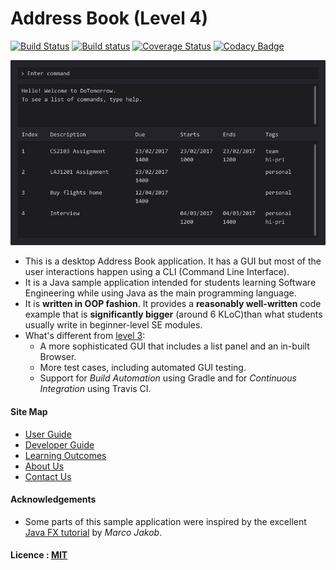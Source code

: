 # Address Book (Level 4)

[![Build Status](https://travis-ci.org/CS2103JAN2017-F12-B4/main.svg?branch=master)](https://travis-ci.org/CS2103JAN2017-F12-B4/main)
[![Build status](https://ci.appveyor.com/api/projects/status/2fgsii7sa8ling2f?svg=true)](https://ci.appveyor.com/project/bryanleejh/main)
[![Coverage Status](https://coveralls.io/repos/github/CS2103JAN2017-F12-B4/main/badge.svg?branch=master)](https://coveralls.io/github/CS2103JAN2017-F12-B4/main?branch=master)
[![Codacy Badge](https://api.codacy.com/project/badge/Grade/129c2b2680614e0782cf9cc658797e83)](https://www.codacy.com/app/CS2103JAN2017-F12-B4/main?utm_source=github.com&amp;utm_medium=referral&amp;utm_content=CS2103JAN2017-F12-B4/main&amp;utm_campaign=Badge_Grade)



<img src="docs/images/Ui.png" width="600"><br>

* This is a desktop Address Book application. It has a GUI but most of the user interactions happen using
  a CLI (Command Line Interface).
* It is a Java sample application intended for students learning Software Engineering while using Java as
  the main programming language.
* It is **written in OOP fashion**. It provides a **reasonably well-written** code example that is
  **significantly bigger** (around 6 KLoC)than what students usually write in beginner-level SE modules.
* What's different from [level 3](https://github.com/se-edu/addressbook-level3):
    * A more sophisticated GUI that includes a list panel and an in-built Browser.
    * More test cases, including automated GUI testing.
    * Support for *Build Automation* using Gradle and for *Continuous Integration* using Travis CI.


#### Site Map
* [User Guide](docs/UserGuide.md)
* [Developer Guide](docs/DeveloperGuide.md)
* [Learning Outcomes](docs/LearningOutcomes.md)
* [About Us](docs/AboutUs.md)
* [Contact Us](docs/ContactUs.md)


#### Acknowledgements

* Some parts of this sample application were inspired by the excellent
  [Java FX tutorial](http://code.makery.ch/library/javafx-8-tutorial/) by *Marco Jakob*.


#### Licence : [MIT](LICENSE)
